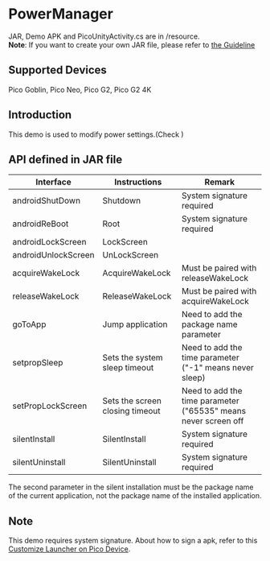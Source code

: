 # PowerManager 
JAR, Demo APK and PicoUnityActivity.cs are in /resource.     
**Note**: If you want to create your own JAR file, please refer to [the Guideline](https://github.com/picoxr/support/blob/master/How%20to%20Use%20JAR%20file%20in%20Unity%20project%20on%20Pico%20device.docx)      

## Supported Devices
Pico Goblin, Pico Neo, Pico G2, Pico G2 4K 

## Introduction
This demo is used to modify power settings.(Check )

## API defined in JAR file

| Interface           | Instructions                    | Remark                                                              |
| ------------------- | ------------------------------- | --------------------------------------------------------------------|
| androidShutDown     | Shutdown                        | System signature required                                           |
| androidReBoot       | Root                            | System signature required                                           |
| androidLockScreen   | LockScreen                      |                                                                     |
| androidUnlockScreen | UnLockScreen                    |                                                                     |
| acquireWakeLock     | AcquireWakeLock                 | Must be paired with releaseWakeLock                                 |
| releaseWakeLock     | ReleaseWakeLock                 | Must be paired with acquireWakeLock                                 |
| goToApp             | Jump application                | Need to add the package name parameter                              |
| setpropSleep        | Sets the system sleep timeout   | Need to add the time parameter ("-1" means never sleep)             |
| setPropLockScreen   | Sets the screen closing timeout | Need to add the time parameter ("65535" means never screen off      |
| silentInstall       | SilentInstall                   | System signature required                                           |
| silentUninstall     | SilentUninstall                 | System signature required                                           |

The second parameter in the silent installation must be the package name of the current application, not the package name of the installed application.

## Note
This demo requires system signature. About how to sign a apk, refer to this [Customize Launcher on Pico Device](https://github.com/picoxr/support/blob/master/PicoVR%20Kiosk%20Mode.docx).



